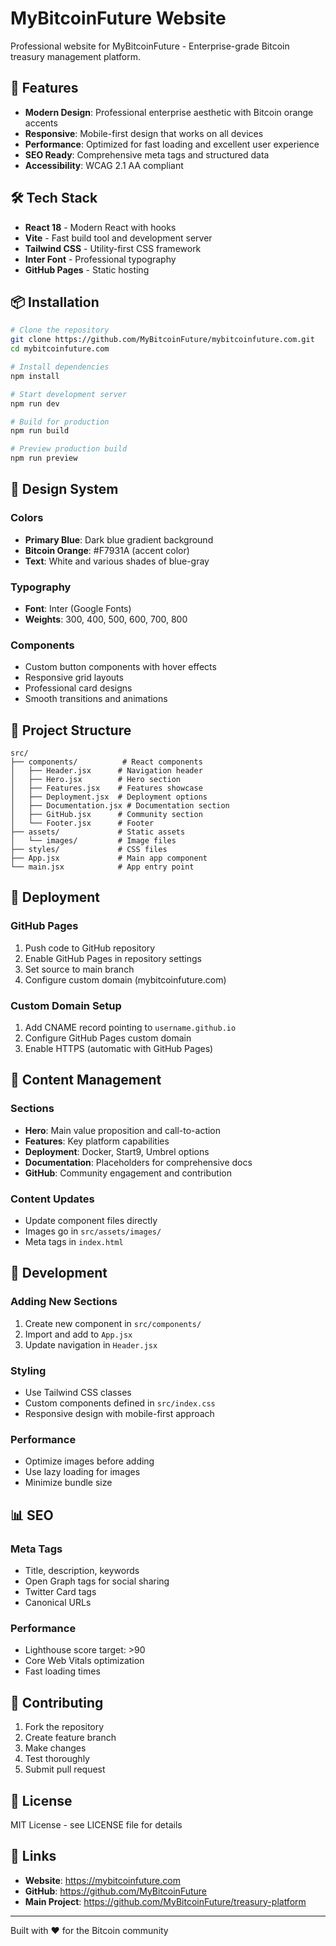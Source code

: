 # MyBitcoinFuture Website

Professional website for MyBitcoinFuture - Enterprise-grade Bitcoin treasury management platform.

## 🚀 Features

- **Modern Design**: Professional enterprise aesthetic with Bitcoin orange accents
- **Responsive**: Mobile-first design that works on all devices
- **Performance**: Optimized for fast loading and excellent user experience
- **SEO Ready**: Comprehensive meta tags and structured data
- **Accessibility**: WCAG 2.1 AA compliant

## 🛠️ Tech Stack

- **React 18** - Modern React with hooks
- **Vite** - Fast build tool and development server
- **Tailwind CSS** - Utility-first CSS framework
- **Inter Font** - Professional typography
- **GitHub Pages** - Static hosting

## 📦 Installation

```bash
# Clone the repository
git clone https://github.com/MyBitcoinFuture/mybitcoinfuture.com.git
cd mybitcoinfuture.com

# Install dependencies
npm install

# Start development server
npm run dev

# Build for production
npm run build

# Preview production build
npm run preview
```

## 🎨 Design System

### Colors
- **Primary Blue**: Dark blue gradient background
- **Bitcoin Orange**: #F7931A (accent color)
- **Text**: White and various shades of blue-gray

### Typography
- **Font**: Inter (Google Fonts)
- **Weights**: 300, 400, 500, 600, 700, 800

### Components
- Custom button components with hover effects
- Responsive grid layouts
- Professional card designs
- Smooth transitions and animations

## 📁 Project Structure

```
src/
├── components/          # React components
│   ├── Header.jsx      # Navigation header
│   ├── Hero.jsx        # Hero section
│   ├── Features.jsx    # Features showcase
│   ├── Deployment.jsx  # Deployment options
│   ├── Documentation.jsx # Documentation section
│   ├── GitHub.jsx      # Community section
│   └── Footer.jsx      # Footer
├── assets/             # Static assets
│   └── images/         # Image files
├── styles/             # CSS files
├── App.jsx             # Main app component
└── main.jsx            # App entry point
```

## 🚀 Deployment

### GitHub Pages

1. Push code to GitHub repository
2. Enable GitHub Pages in repository settings
3. Set source to main branch
4. Configure custom domain (mybitcoinfuture.com)

### Custom Domain Setup

1. Add CNAME record pointing to `username.github.io`
2. Configure GitHub Pages custom domain
3. Enable HTTPS (automatic with GitHub Pages)

## 📝 Content Management

### Sections
- **Hero**: Main value proposition and call-to-action
- **Features**: Key platform capabilities
- **Deployment**: Docker, Start9, Umbrel options
- **Documentation**: Placeholders for comprehensive docs
- **GitHub**: Community engagement and contribution

### Content Updates
- Update component files directly
- Images go in `src/assets/images/`
- Meta tags in `index.html`

## 🔧 Development

### Adding New Sections
1. Create new component in `src/components/`
2. Import and add to `App.jsx`
3. Update navigation in `Header.jsx`

### Styling
- Use Tailwind CSS classes
- Custom components defined in `src/index.css`
- Responsive design with mobile-first approach

### Performance
- Optimize images before adding
- Use lazy loading for images
- Minimize bundle size

## 📊 SEO

### Meta Tags
- Title, description, keywords
- Open Graph tags for social sharing
- Twitter Card tags
- Canonical URLs

### Performance
- Lighthouse score target: >90
- Core Web Vitals optimization
- Fast loading times

## 🤝 Contributing

1. Fork the repository
2. Create feature branch
3. Make changes
4. Test thoroughly
5. Submit pull request

## 📄 License

MIT License - see LICENSE file for details

## 🔗 Links

- **Website**: https://mybitcoinfuture.com
- **GitHub**: https://github.com/MyBitcoinFuture
- **Main Project**: https://github.com/MyBitcoinFuture/treasury-platform

---

Built with ❤️ for the Bitcoin community
